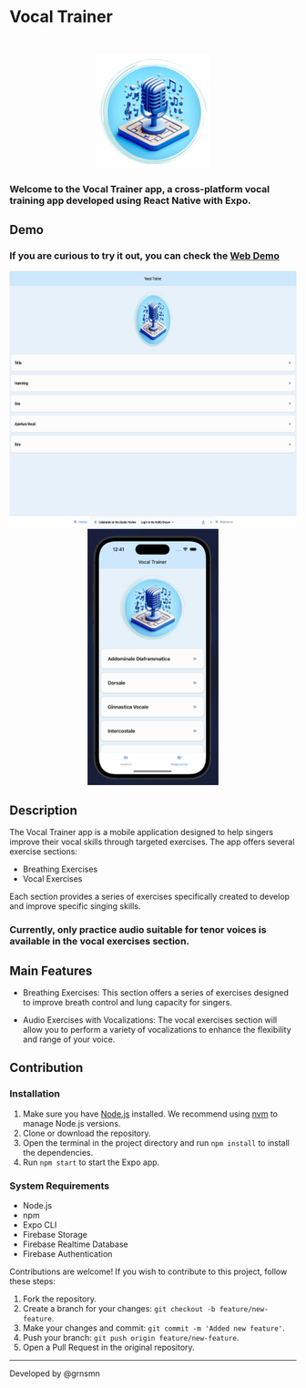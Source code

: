 # Vocal Trainer 
</br>
<p align="center">
  <img src="./assets/splash.png" alt="Logo" height="200" />
</p>

### Welcome to the Vocal Trainer app, a cross-platform vocal training app developed using React Native with Expo.

## Demo
### If you are curious to try it out, you can check the [Web Demo](https://vocaltrainer.netlify.app/)

<p align="center">
  <img src="./assets/Demo_web.jpeg" alt="web_demo" height="450" />
  <img src="./assets/Demo_ios.png" alt="ios_demo" height="450" />
</p>

## Description

The Vocal Trainer app is a mobile application designed to help singers improve their vocal skills through targeted exercises. The app offers several exercise sections:

- Breathing Exercises
- Vocal Exercises

Each section provides a series of exercises specifically created to develop and improve specific singing skills.

### **Currently, only practice audio suitable for tenor voices is available in the vocal exercises section.**

## Main Features

- Breathing Exercises: This section offers a series of exercises designed to improve breath control and lung capacity for singers.
<!-- 
- Rhythmic Exercises: Here you will find exercises to refine your sense of rhythm and precision in interpreting musical notes. (Still in the planning stage) -->

- Audio Exercises with Vocalizations: The vocal exercises section will allow you to perform a variety of vocalizations to enhance the flexibility and range of your voice.

## Contribution

### Installation

1. Make sure you have [Node.js](https://nodejs.org/) installed. We recommend using [nvm](https://github.com/nvm-sh/nvm) to manage Node.js versions.
2. Clone or download the repository.
3. Open the terminal in the project directory and run `npm install` to install the dependencies.
4. Run `npm start` to start the Expo app.

### System Requirements

- Node.js
- npm
- Expo CLI
- Firebase Storage
- Firebase Realtime Database
- Firebase Authentication

Contributions are welcome! If you wish to contribute to this project, follow these steps:

1. Fork the repository.
2. Create a branch for your changes: `git checkout -b feature/new-feature`.
3. Make your changes and commit: `git commit -m 'Added new feature'`.
4. Push your branch: `git push origin feature/new-feature`.
5. Open a Pull Request in the original repository.

---

Developed by @grnsmn